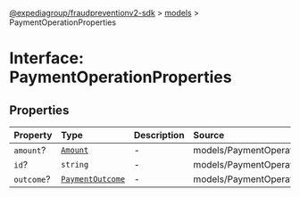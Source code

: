 [@expediagroup/fraudpreventionv2-sdk](../../index.md) > [models](../index.md) > PaymentOperationProperties

# Interface: PaymentOperationProperties

## Properties

| Property | Type | Description | Source |
| :------ | :------ | :------ | :------ |
| `amount`? | [`Amount`](../classes/Amount.md) | - | models/PaymentOperation.ts:53 |
| `id`? | `string` | - | models/PaymentOperation.ts:52 |
| `outcome`? | [`PaymentOutcome`](../classes/PaymentOutcome.md) | - | models/PaymentOperation.ts:54 |
